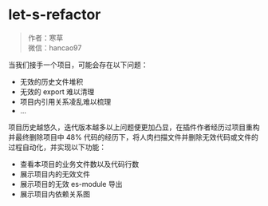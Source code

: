 # let-s-refactor
> 作者：寒草  
> 微信：hancao97

当我们接手一个项目，可能会存在以下问题：

- 无效的历史文件堆积
- 无效的 export 难以清理
- 项目内引用关系凌乱难以梳理
- ...

项目历史越悠久，迭代版本越多以上问题便更加凸显，在插件作者经历过项目重构并最终删除项目中 48% 代码的经历下，将人肉扫描文件并删除无效代码或文件的过程自动化，并实现以下功能：

- 查看本项目的业务文件数以及代码行数
- 展示项目内的无效文件
- 展示项目的无效 es-module 导出
- 展示项目内依赖关系图








